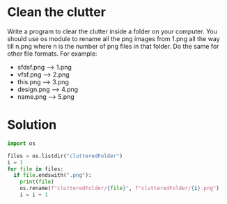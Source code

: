 # Clean the clutter
Write a program to clear the clutter inside a folder on your computer. 
You should use os module to rename all the png images from 1.png all the way till n.png where n is the number of png files in that folder. Do the same for other file formats. For example:
- sfdsf.png --> 1.png
- vfsf.png --> 2.png
- this.png --> 3.png
- design.png --> 4.png
- name.png --> 5.png
# Solution
```python
import os

files = os.listdir("clutteredFolder")
i = 1
for file in files:
  if file.endswith(".png"):
    print(file)
    os.rename(f"clutteredFolder/{file}", f"clutteredFolder/{i}.png")
    i = i + 1
```

